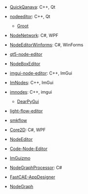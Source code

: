 - [QuickQanava](https://github.com/cneben/QuickQanava): C++, Qt

- [nodeeditor](https://github.com/paceholder/nodeeditor): C++, Qt
  
  - [Groot](https://github.com/BehaviorTree/Groot/tree/master/QtNodeEditor)

- [NodeNetwork](https://github.com/Wouterdek/NodeNetwork): C#, WPF

- [NodeEditorWinforms](https://github.com/komorra/NodeEditorWinforms): C#, WinForms

- [qt5-node-editor](https://github.com/nwaniek/qt5-node-editor)

- [NodeBoxEditor](https://github.com/rubenwardy/NodeBoxEditor)

- [imgui-node-editor](https://github.com/thedmd/imgui-node-editor): C++, ImGui

- [ImNodes](https://github.com/rokups/ImNodes): C++, ImGui

- [imnodes](https://github.com/Nelarius/imnodes): C++, imgui
  
  - [DearPyGui](https://github.com/hoffstadt/DearPyGui)

- [light-flow-editor](https://github.com/ArthurSonzogni/light-flow-editor)

- [smkflow](https://github.com/ArthurSonzogni/smkflow)

- [Core2D](https://github.com/wieslawsoltes/Core2D): C#, WPF

- [NodeEditor](https://github.com/wieslawsoltes/NodeEditor)

- [Code-Node-Editor](https://github.com/simeonradivoev/Code-Node-Editor)

- [ImGuizmo](https://github.com/CedricGuillemet/ImGuizmo)

- [NodeGraphProcessor](https://github.com/alelievr/NodeGraphProcessor): C#

- [FastCAE-AppDesigner](https://github.com/czyt1988/FastCAE-AppDesigner)

- [NodeGraph](https://github.com/lifeisforu/NodeGraph)
